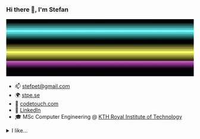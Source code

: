 ### Hi there 👋, I'm Stefan

![](https://github.com/stpe/stpe/blob/main/rasterbars.jpg)

- 📫 [stefpet@gmail.com](mailto:stefpet@gmail.com)
- 🌍 [stpe.se](https://stpe.se)
- 🏢 [codetouch.com](https://codetouch.com)
- 📜 [LinkedIn](https://se.linkedin.com/in/stefpet/)
- 🎓 MSc Computer Engineering @ [KTH Royal Institute of Technology](https://www.kth.se/en)

<details>
  <summary>I like...</summary>
<br>
        ...programming, creating stuff, and to build digital products & companies. Also tend to dabble with founder and C-level stuff, and some board work/advisory.

</details>
